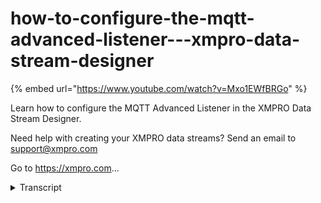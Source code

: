 # how-to-configure-the-mqtt-advanced-listener---xmpro-data-stream-designer
{% embed url="https://www.youtube.com/watch?v=Mxo1EWfBRGo" %}



Learn how to configure the MQTT Advanced Listener in the XMPRO Data Stream Designer. 

Need help with creating your XMPRO data streams? Send an email to support@xmpro.com 

Go to https://xmpro.com...
<details>
<summary>Transcript</summary>Learn how to configure the MQTT Advanced Listener in the XMPRO Data Stream Designer. 

Need help with creating your XMPRO data streams? Send an email to support@xmpro.com 

Go to https://xmpro.com...
we are going to do here is look at how

to sit up and convey the Inka to the

advanced listener agent this agent

allows the user to receive data from a

device or other source by listening to a

specific MQTT topic as little device

publishes the data to that amputated

channel or topic I'm going to add this

agent to my canvas now so I'm going to

go to the toolbox and search for it

you'll find it on the listeners to add

it to the canvas click on it and drag it

to the canvas and drop it you will see

that this agent has a default name given

to it you can rename this item by

clicking on the white space and start

typing click some mouse on the canvas

and click Save you configure this item

click on it and click on configure first

make sure you using the correct

collection if you'd like to change this

just select another collection from the

drop-down next you need to specify your

broker address I'm going to use a public

channel for this example then specify

the name of your channel or topic at the

port number you'd like to use and

specify unique client ID

next you need to select your quality of

service three options is available at

most once at least once and exactly once

I'm going to leave it with the default

option then you have to the choice

whether to create a clean session or not

I'm just going to leave the default

option as is if you need to use a secure

Channel when publishing or listening to

messages you can select this checkbox

you they need to specify your protocol

from choosing one of the options in the

drop-down and upload the appropriate

certificates and specify your client

certificate password this example I'm

not going to use a secure channel if you

have credentials configured you can add

your username and password in here if

not just leave these options empty then

you need to specify the format of your

file light which can be either JSON or

hex my pilot will be in JSON so I'm

going to leave it as is if your panel

has a nested structure you need to

specify the path for your Jason so then

you need to select this box use this

sample here to specify your path

you'd like to include those messages in

your pilot you can select the box lastly

you need to specify the payload I'm

going to add a new row by clicking on

the plus and add my items

then specify a datatype click somewhere

else on the canvas take apply click Save

now I'm going to use MQTT effects to

publish the readings to mqtt to run your

stream click on publish to view the

library click on live view select your

agent and click Save I have one

temperature reading here which are going

to publish as you can see in the

background it came through in my live

you
</details>